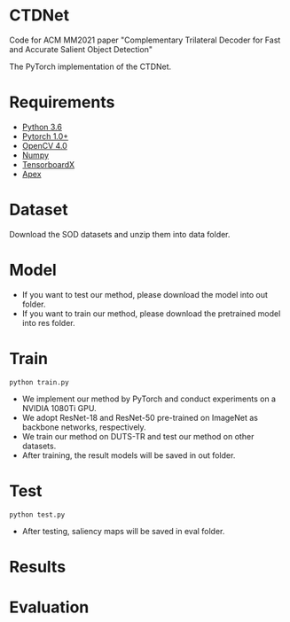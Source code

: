 # CTDNet
Code for ACM MM2021 paper "Complementary Trilateral Decoder for Fast and Accurate Salient Object Detection"

The PyTorch implementation of the CTDNet.

# Requirements
- [Python 3.6](https://www.python.org/)
- [Pytorch 1.0+](http://pytorch.org/)
- [OpenCV 4.0](https://opencv.org/)
- [Numpy](https://numpy.org/)
- [TensorboardX](https://github.com/lanpa/tensorboardX)
- [Apex](https://github.com/NVIDIA/apex)

# Dataset
Download the SOD datasets and unzip them into data folder.

# Model
- If you want to test our method, please download the model into out folder.
- If you want to train our method, please download the pretrained model into res folder.

# Train
```shell script
python train.py
```
- We implement our method by PyTorch and conduct experiments on a NVIDIA 1080Ti GPU. 
- We adopt ResNet-18 and ResNet-50 pre-trained on ImageNet as backbone networks, respectively.
- We train our method on DUTS-TR and test our method on other datasets.
- After training, the result models will be saved in out folder.

# Test
```shell script
python test.py
```
- After testing, saliency maps will be saved in eval folder.

# Results

# Evaluation
